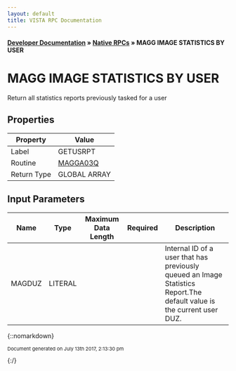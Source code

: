 ```yaml
---
layout: default
title: VISTA RPC Documentation
---
```


#### [Developer Documentation](../index) &#187; [Native RPCs](TableOfContents) &#187; MAGG IMAGE STATISTICS BY USER<br/>
# MAGG IMAGE STATISTICS BY USER

Return all statistics reports previously tasked for a user

## Properties

Property | Value
--- | ---
Label | GETUSRPT
Routine | [MAGGA03Q](http://code.osehra.org/dox/Routine_MAGGA03Q_source.html)
Return Type | GLOBAL ARRAY


## Input Parameters

Name | Type | Maximum Data Length | Required | Description
--- | --- | --- | --- | ---
MAGDUZ | LITERAL |  |  | Internal ID of a user that has previously queued an Image Statistics Report.The default value is the current user DUZ.



{::nomarkdown} <br/><p style="font-size: 11px">Document generated on July 13th 2017, 2:13:30 pm</p>{:/}
